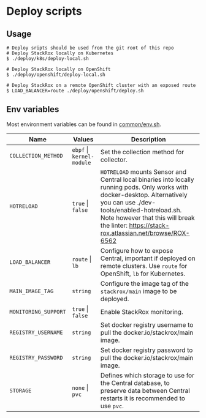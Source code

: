 # Deploy scripts

## Usage

```
# Deploy sripts should be used from the git root of this repo
# Deploy StackRox locally on Kubernetes
$ ./deploy/k8s/deploy-local.sh

# Deploy StackRox locally on OpenShift
$ ./deploy/openshift/deploy-local.sh

# Deploy StackRox on a remote OpenShift cluster with an exposed route
$ LOAD_BALANCER=route ./deploy/openshift/deploy.sh
```

## Env variables

Most environment variables can be found in [common/env.sh](common/env.sh).

| **Name**           | **Values**            | **Description**                                                                                                                                                            |
|--------------------|-----------------------|----------------------------------------------------------------------------------------------------------------------------------------------------------------------------|
| `COLLECTION_METHOD`  | `ebpf`  \| `kernel-module` | Set the collection method for collector.                                                                                                                                   |
| `HOTRELOAD`          | `true`  \| `false`         | `HOTRELOAD` mounts Sensor and Central local binaries into locally running pods. Only works with docker-desktop.  Alternatively you can use ./dev-tools/enabled-hotreload.sh. Note however that this will break the linter: https://stack-rox.atlassian.net/browse/ROX-6562 |
| `LOAD_BALANCER`      | `route` \| `lb`            | Configure how to expose Central, important if deployed on remote clusters. Use `route` for OpenShift, `lb` for Kubernetes.                                                 |
| `MAIN_IMAGE_TAG`     | `string`                   | Configure the image tag of the `stackrox/main` image to be deployed.                                                                                                       |
| `MONITORING_SUPPORT` | `true`  \| `false`         | Enable StackRox monitoring.                                                                                                                                                |
| `REGISTRY_USERNAME`  | `string`                   | Set docker registry username to pull the docker.io/stackrox/main image. |
| `REGISTRY_PASSWORD`  | `string`                   | Set docker registry password to pull the docker.io/stackrox/main image.  |
| `STORAGE`            | `none`  \| `pvc`           | Defines which storage to use for the Central database, to preserve data between Central restarts it is recommended to use `pvc`.                                                |
